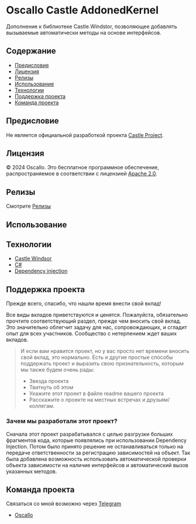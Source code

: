# Oscallo Castle AddonedKernel

Дополнение к библиотеке Castle.Windstor, позволяющее добавлять вызываемые автоматически методы на основе интерфейсов.

## Содержание
- [Предисловие](#предисловие)
- [Лицензия](#лицензия)
- [Релизы](#релизы)
- [Использование](#использование)
- [Технологии](#технологии)
- [Поддержка проекта](#Поддержка-проекта)
- [Команда проекта](#команда-проекта)

## Предисловие
Не является официальной разработкой проекта [Castle Project](https://github.com/castleproject).

## Лицензия
© 2024 Oscallo. Это бесплатное программное обеспечение, распространяемое в соответствии с лицензией [Apache 2.0](https://github.com/Oscallo/Castle.AddonedKernel?tab=Apache-2.0-1-ov-file).

## Релизы 
Смотрите [Релизы](https://github.com/oscallo/castle.addonedkernel/releases)

## Использование


## Технологии
- [Castle Windsor](http://www.castleproject.org/)
- [C#](https://dotnet.microsoft.com/ru-ru/languages/csharp)
- [Dependency injection](https://en.wikipedia.org/wiki/Dependency_injection)

## Поддержка проекта
Прежде всего, спасибо, что нашли время внести свой вклад!

Все виды вкладов приветствуются и ценятся. Пожалуйста, обязательно прочтите соответствующий раздел, прежде чем вносить свой вклад. Это значительно облегчит задачу для нас, сопровождающих, и сгладит опыт для всех участников. Сообщество с нетерпением ждет ваших вкладов.

> И если вам нравится проект, но у вас просто нет времени вносить свой вклад, это нормально. Есть и другие простые способы поддержать проект и выразить свою признательность, которым мы также будем очень рады:
> 
> - Звезда проекта
> - Твитнуть об этом
> - Укажите этот проект в файле readme вашего проекта
> - Расскажите о проекте на местных встречах и друзьям/коллегам.

### Зачем мы разработали этот проект?
Сначала этот проект разрабатывался с целью разгрузки больших фрагментов кода, которые появлялись при использовании Dependency Injection. Потом было принято решение не останавливаться только на передаче ответственности за регистрацию зависимостей на объект. Так была добавлена возможность использовать автоматической проверки объекта зависимости на наличие интерфейсов и автоматический вызов указанных методов.

## Команда проекта
Связаться со мной возможно через [Telegram](https://web.telegram.org/)

- [Oscallo](https://t.me/zero_indefined)

